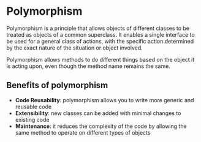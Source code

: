 # Polymorphism

Polymorphism is a principle that allows objects of different classes to be treated as objects of a common superclass. It enables a single interface to be used for a general class of actions, with the specific action determined by the exact nature of the situation or object involved.

Polymorphism allows methods to do different things based on the object it is acting upon, even though the method name remains the same.  

## Benefits of polymorphism

- **Code Reusability**: polymorphism allows you to write more generic and reusable code
- **Extensibility**: new classes can be added with minimal changes to existing code
- **Maintenance**: it reduces the complexity of the code by allowing the same method to operate on different types of objects
